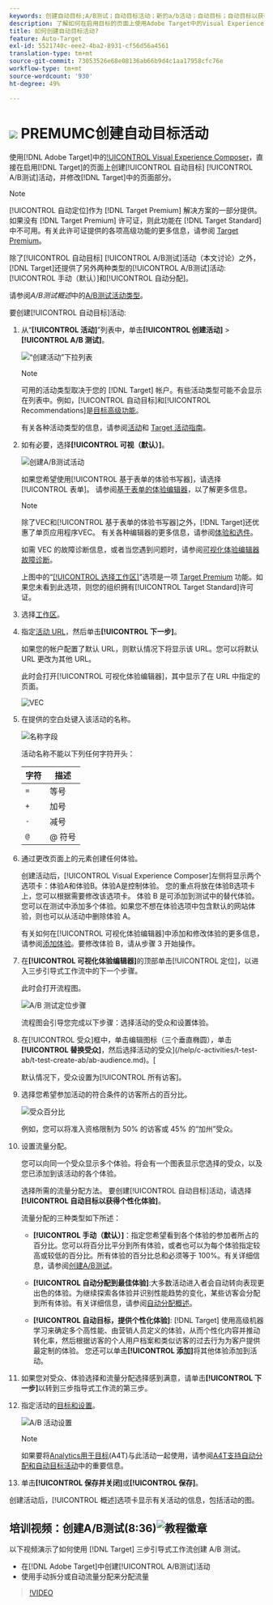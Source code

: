 ```yaml
---
keywords: 创建自动目标;A/B测试；自动目标活动；新的a/b活动；自动目标；自动目标以获得个性化体验；个性化；优化
description: 了解如何在启用目标的页面上使用Adobe Target中的Visual Experience Composer(VEC)直接创建自动目标A/B测试活动。
title: 如何创建自动目标活动?
feature: Auto-Target
exl-id: 5521740c-eee2-4ba2-8931-cf56d56a4561
translation-type: tm+mt
source-git-commit: 73053526e68e08136ab66b9d4c1aa17958cfc76e
workflow-type: tm+mt
source-wordcount: '930'
ht-degree: 49%

---
```


# ![](/help/assets/premium.png) PREMUMC创建自动目标活动

使用[!DNL Adobe Target]中的[!UICONTROL  Visual Experience Composer](VEC)，直接在启用[!DNL Target]的页面上创建[!UICONTROL 自动目标] [!UICONTROL  A/B测试]活动，并修改[!DNL Target]中的页面部分。

>[!NOTE]
>
>[!UICONTROL 自动定位]作为 [!DNL Target Premium] 解决方案的一部分提供。如果没有 [!DNL Target Premium] 许可证，则此功能在 [!DNL Target Standard] 中不可用。有关此许可证提供的各项高级功能的更多信息，请参阅 [Target Premium](/help/c-intro/intro.md)。
>
>除了[!UICONTROL 自动目标] [!UICONTROL A/B测试]活动（本文讨论）之外，[!DNL Target]还提供了另外两种类型的[!UICONTROL A/B测试]活动:[!UICONTROL 手动（默认）]和[!UICONTROL 自动分配]。
>
>请参阅&#x200B;*A/B测试概述*&#x200B;中的[A/B测试活动类型](/help/c-activities/t-test-ab/test-ab.md#types)。

要创建[!UICONTROL 自动目标]活动:

1. 从“**[!UICONTROL 活动]**”列表中，单击&#x200B;**[!UICONTROL 创建活动]** > **[!UICONTROL A/B 测试]**。

   ![“创建活动”下拉列表](/help/c-activities/t-test-ab/t-test-create-ab/assets/ab_select-new.png)

   >[!NOTE]
   >
   >可用的活动类型取决于您的 [!DNL Target] 帐户。有些活动类型可能不会显示在列表中。例如，[!UICONTROL 自动目标]和[!UICONTROL Recommendations]是[目标高级功能](/help/c-intro/intro.md#premium)。
   >
   >有关各种活动类型的信息，请参阅[活动](/help/c-activities/activities.md)和 [Target 活动指南](/help/c-activities/target-activities-guide.md)。

1. 如有必要，选择&#x200B;**[!UICONTROL 可视（默认）]**。

   ![创建A/B测试活动](/help/c-activities/t-test-ab/t-test-create-ab/assets/create-ab.png)

   如果您希望使用[!UICONTROL 基于表单的体验书写器]，请选择[!UICONTROL 表单]。 请参阅[基于表单的体验编辑器](/help/c-experiences/form-experience-composer.md)，以了解更多信息。

   >[!NOTE]
   >
   >除了VEC和[!UICONTROL 基于表单的体验书写器]之外，[!DNL Target]还优惠了单页应用程序VEC。 有关各种编辑器的更多信息，请参阅[体验和选件](/help/c-experiences/experiences.md)。
   >
   >如需 VEC 的故障诊断信息，或者当您遇到问题时，请参阅[可视化体验编辑器故障诊断](/help/c-experiences/c-visual-experience-composer/r-troubleshoot-composer/troubleshoot-composer.md)。
   >
   >上图中的“[[!UICONTROL 选择工作区]](/help/administrating-target/c-user-management/property-channel/property-channel.md)”选项是一项 [Target Premium](/help/c-intro/intro.md) 功能。如果您未看到此选项，则您的组织拥有[!UICONTROL Target Standard]许可证。

1. 选择[工作区](/help/administrating-target/c-user-management/property-channel/property-channel.md)。

1. 指定[活动 URL](/help/c-activities/t-test-ab/t-test-create-ab/ab-activity-url.md)，然后单击&#x200B;**[!UICONTROL 下一步]**。

   如果您的帐户配置了默认 URL，则默认情况下将显示该 URL。您可以将默认 URL 更改为其他 URL。

   此时会打开[!UICONTROL 可视化体验编辑器]，其中显示了在 URL 中指定的页面。

   ![VEC](/help/c-activities/t-test-ab/t-test-create-ab/assets/vec-new.png)

1. 在提供的空白处键入该活动的名称。

   ![名称字段](/help/c-activities/t-test-ab/t-test-create-ab/assets/ab_newname-new.png)

   活动名称不能以下列任何字符开头：

   | 字符 | 描述 |
   |--- |--- |
   | `=` | 等号 |
   | `+` | 加号 |
   | `-` | 减号 |
   | `@` | @ 符号 |

1. 通过更改页面上的元素创建任何体验。

   创建活动后，[!UICONTROL  Visual Experience Composer]左侧将显示两个选项卡：体验A和体验B。体验A是控制体验。 您的重点将放在体验B选项卡上，您可以根据需要修改该选项卡。 体验 B 是可添加到测试中的替代体验。您可以在测试中添加多个体验。如果您不想在体验选项中包含默认的网站体验，则也可以从活动中删除体验 A。

   有关如何在[!UICONTROL 可视化体验编辑器]中添加和修改体验的更多信息，请参阅[添加体验](/help/c-activities/t-test-ab/t-test-create-ab/ab-add-experience.md)。要修改体验 B，请从步骤 3 开始操作。

1. 在&#x200B;**[!UICONTROL 可视化体验编辑器]**&#x200B;的顶部单击[!UICONTROL 定位]，以进入三步引导式工作流中的下一个步骤。

   此时会打开流程图。

   ![A/B 测试定位步骤](/help/c-activities/t-test-ab/t-test-create-ab/assets/ab_flow-new.png)

   流程图会引导您完成以下步骤：选择活动的受众和设置体验。

1. 在[!UICONTROL 受众]框中，单击编辑图标（三个垂直椭圆），单击&#x200B;**[!UICONTROL 替换受众]**，然后选择活动的受众](/help/c-activities/t-test-ab/t-test-create-ab/ab-audience.md)。[

   默认情况下，受众设置为[!UICONTROL 所有访客]。

1. 选择您希望参加活动的符合条件的访客所占的百分比。

   ![受众百分比](/help/c-activities/t-test-ab/t-test-create-ab/assets/audperc-new.png)

   例如，您可以将准入资格限制为 50% 的访客或 45% 的“加州”受众。

1. 设置流量分配。

   您可以向同一个受众显示多个体验。将会有一个图表显示您选择的受众，以及您已添加到该活动的各个体验。

   选择所需的流量分配方法。 要创建[!UICONTROL 自动目标]活动，请选择&#x200B;**[!UICONTROL 自动目标以获得个性化体验]**。

   流量分配的三种类型如下所述：

   * **[!UICONTROL 手动（默认）]**：指定您希望看到各个体验的参加者所占的百分比。您可以将百分比平分到所有体验，或者也可以为每个体验指定较高或较低的百分比。所有体验的百分比总和必须等于 100%。有关详细信息，请参阅[创建A/B测试](/help/c-activities/t-test-ab/t-test-create-ab/test-create-ab.md)。

   * **[!UICONTROL 自动分配到最佳体验]**:大多数活动进入者会自动转向表现更出色的体验。为继续探索各体验并识别性能趋势的变化，某些访客会分配到所有体验。有关详细信息，请参阅[自动分配概述](/help/c-activities/automated-traffic-allocation/automated-traffic-allocation.md)。

   * **[!UICONTROL 自动目标，提供个性化体验]**: [!DNL Target] 使用高级机器学习来确定多个高性能、由营销人员定义的体验，从而个性化内容并推动转化率，然后根据访客的个人用户档案和类似访客的过去行为为客户提供最定制的体验。
   您还可以单击&#x200B;**[!UICONTROL 添加]**&#x200B;将其他体验添加到活动。

1. 如果您对受众、体验选择和流量分配选择感到满意，请单击&#x200B;**[!UICONTROL 下一步]**&#x200B;以转到三步指导式工作流的第三步。

1. 指定活动的[目标和设置](/help/c-activities/t-test-ab/t-test-create-ab/ab-goals-and-settings.md)。

   ![A/B 活动设置](/help/c-activities/t-test-ab/t-test-create-ab/assets/ab_settings-new.png)

   >[!NOTE]
   >
   >如果要将[Analytics用于目标](/help/c-integrating-target-with-mac/a4t/a4t.md)(A4T)与此活动一起使用，请参阅[A4T支持自动分配和自动目标活动](/help/c-integrating-target-with-mac/a4t/a4t-at-aa.md)中的重要信息。

1. 单击&#x200B;**[!UICONTROL 保存并关闭]**&#x200B;或&#x200B;**[!UICONTROL 保存]**。

创建活动后，[!UICONTROL 概述]选项卡显示有关活动的信息，包括活动的图。

## 培训视频：创建A/B测试(8:36)![教程徽章](/help/assets/tutorial.png)

以下视频演示了如何使用 [!DNL Target] 三步引导式工作流创建 A/B 测试。

* 在[!DNL Adobe Target]中创建[!UICONTROL A/B测试]活动
* 使用手动拆分或自动流量分配来分配流量

>[!VIDEO](https://video.tv.adobe.com/v/17391)
